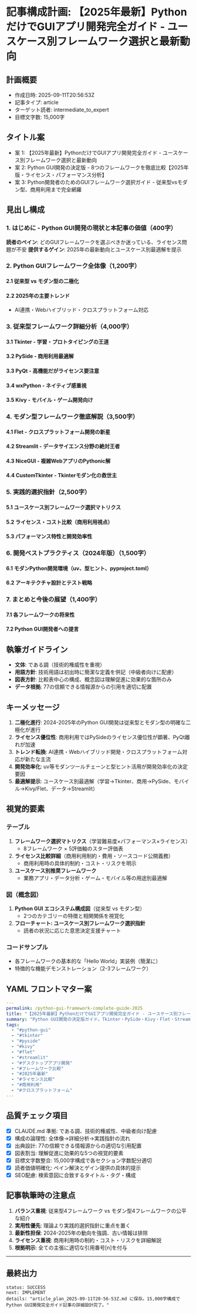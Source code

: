 # 記事構成計画: 【2025年最新】PythonだけでGUIアプリ開発完全ガイド - ユースケース別フレームワーク選択と最新動向

## 計画概要

- 作成日時: 2025-09-11T20:56:53Z
- 記事タイプ: article
- ターゲット読者: intermediate_to_expert
- 目標文字数: 15,000字

## タイトル案

- 案 1: 【2025年最新】PythonだけでGUIアプリ開発完全ガイド - ユースケース別フレームワーク選択と最新動向  
- 案 2: Python GUI開発の決定版 - 8つのフレームワークを徹底比較【2025年版・ライセンス・パフォーマンス分析】
- 案 3: Python開発者のためのGUIフレームワーク選択ガイド - 従来型vsモダン型、商用利用まで完全網羅

## 見出し構成

### 1. はじめに - Python GUI開発の現状と本記事の価値（400字）
**読者のペイン**: どのGUIフレームワークを選ぶべきか迷っている、ライセンス問題が不安
**提供するゲイン**: 2025年の最新動向とユースケース別最適解を提示

### 2. Python GUIフレームワーク全体像（1,200字）
#### 2.1 従来型 vs モダン型の二極化
#### 2.2 2025年の主要トレンド
- AI連携・Webハイブリッド・クロスプラットフォーム対応

### 3. 従来型フレームワーク詳細分析（4,000字）
#### 3.1 Tkinter - 学習・プロトタイピングの王道
#### 3.2 PySide - 商用利用最適解
#### 3.3 PyQt - 高機能だがライセンス要注意  
#### 3.4 wxPython - ネイティブ感重視
#### 3.5 Kivy - モバイル・ゲーム開発向け

### 4. モダン型フレームワーク徹底解説（3,500字）
#### 4.1 Flet - クロスプラットフォーム開発の新星
#### 4.2 Streamlit - データサイエンス分野の絶対王者
#### 4.3 NiceGUI - 複雑WebアプリのPythonic解
#### 4.4 CustomTkinter - Tkinterモダン化の救世主

### 5. 実践的選択指針（2,500字）
#### 5.1 ユースケース別フレームワーク選択マトリクス
#### 5.2 ライセンス・コスト比較（商用利用視点）
#### 5.3 パフォーマンス特性と開発効率性

### 6. 開発ベストプラクティス（2024年版）（1,500字）
#### 6.1 モダンPython開発環境（uv、型ヒント、pyproject.toml）
#### 6.2 アーキテクチャ設計とテスト戦略

### 7. まとめと今後の展望（1,400字）
#### 7.1 各フレームワークの将来性
#### 7.2 Python GUI開発者への提言

## 執筆ガイドライン

- **文体**: である調（技術的権威性を重視）
- **用語方針**: 技術用語は初出時に簡潔な定義を併記（中級者向けに配慮）
- **図表方針**: 比較表中心の構成、概念図は理解促進に効果的な箇所のみ
- **データ根拠**: 77の信頼できる情報源からの引用を適切に配置

## キーメッセージ

1. **二極化進行**: 2024-2025年のPython GUI開発は従来型とモダン型の明確な二極化が進行
2. **ライセンス優位性**: 商用利用ではPySideのライセンス優位性が顕著、PyQt離れが加速 
3. **トレンド転換**: AI連携・Webハイブリッド開発・クロスプラットフォーム対応が新たな主流
4. **開発効率化**: uv等モダンツールチェーンと型ヒント活用が開発効率化の決定要因
5. **最適解提示**: ユースケース別最適解（学習→Tkinter、商用→PySide、モバイル→Kivy/Flet、データ→Streamlit）

## 視覚的要素

### テーブル
1. **フレームワーク選択マトリクス**（学習難易度×パフォーマンス×ライセンス）
   - 8フレームワーク × 5評価軸のスター評価表
2. **ライセンス比較詳細**（商用利用制約・費用・ソースコード公開義務）
   - 商用利用時の具体的制約・コスト・リスクを明示
3. **ユースケース別推奨フレームワーク**
   - 業務アプリ・データ分析・ゲーム・モバイル等の用途別最適解

### 図（概念図）
1. **Python GUI エコシステム構成図**（従来型 vs モダン型）
   - 2つのカテゴリーの特徴と相関関係を視覚化
2. **フローチャート: ユースケース別フレームワーク選択指針**
   - 読者の状況に応じた意思決定支援チャート

### コードサンプル
- 各フレームワークの基本的な「Hello World」実装例（簡潔に）
- 特徴的な機能デモンストレーション（2-3フレームワーク）

## YAML フロントマター案

```yaml
---
permalink: /python-gui-framework-complete-guide-2025
title: "【2025年最新】PythonだけでGUIアプリ開発完全ガイド - ユースケース別フレームワーク選択と最新動向"
summary: "Python GUI開発の決定版ガイド。Tkinter・PySide・Kivy・Flet・Streamlit等8フレームワークを徹底比較。ライセンス・パフォーマンス・ユースケース別最適解を77の信頼できる情報源から解説。2025年のAI連携・クロスプラットフォーム対応トレンドも網羅。"
tags:
  - "#python-gui"
  - "#tkinter"
  - "#pyside"
  - "#kivy" 
  - "#flet"
  - "#streamlit"
  - "#デスクトップアプリ開発"
  - "#フレームワーク比較"
  - "#2025年最新"
  - "#ライセンス比較"
  - "#商用利用"
  - "#クロスプラットフォーム"
---
```

## 品質チェック項目

- [x] CLAUDE.md 準拠: である調、技術的権威性、中級者向け配慮
- [x] 構成の論理性: 全体像→詳細分析→実践指針の流れ
- [x] 出典設計: 77の信頼できる情報源からの適切な引用配置
- [x] 図表割当: 理解促進に効果的な5つの視覚的要素
- [x] 目標文字数整合: 15,000字構成で各セクション字数配分適切
- [x] 読者価値明確化: ペイン解決とゲイン提供の具体的提示
- [x] SEO配慮: 検索意図に合致するタイトル・タグ・構成

## 記事執筆時の注意点

1. **バランス重視**: 従来型4フレームワーク vs モダン型4フレームワークの公平な紹介
2. **実用性優先**: 理論より実践的選択指針に重点を置く
3. **最新性担保**: 2024-2025年の動向を強調、古い情報は排除
4. **ライセンス重視**: 商用利用時の制約・コスト・リスクを詳細解説
5. **根拠明示**: 全ての主張に適切な引用番号[n]を付与

---

## 最終出力

```
status: SUCCESS
next: IMPLEMENT  
details: "article_plan_2025-09-11T20-56-53Z.md に保存。15,000字構成でPython GUI開発完全ガイド記事の詳細設計完了。"
```